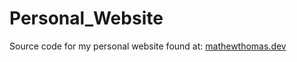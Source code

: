 # Personal_Website
Source code for my personal website found at: [mathewthomas.dev](https://mathewthomas.dev)
